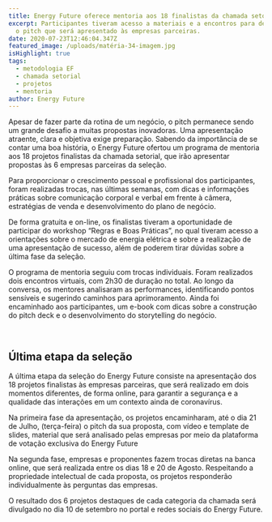 ```yaml
---
title: Energy Future oferece mentoria aos 18 finalistas da chamada setorial
excerpt: Participantes tiveram acesso a materiais e a encontros para desenvolver
  o pitch que será apresentado às empresas parceiras.
date: 2020-07-23T12:46:04.347Z
featured_image: /uploads/matéria-34-imagem.jpg
isHighlight: true
tags:
  - metodologia EF
  - chamada setorial
  - projetos
  - mentoria
author: Energy Future
---
```

Apesar de fazer parte da rotina de um negócio, o pitch permanece sendo um grande desafio a muitas propostas inovadoras. Uma apresentação atraente, clara e objetiva exige preparação. Sabendo da importância de se contar uma boa história, o Energy Future ofertou um programa de mentoria aos 18 projetos finalistas da chamada setorial, que irão apresentar propostas às 6 empresas parceiras da seleção.

Para proporcionar o crescimento pessoal e profissional dos participantes, foram realizadas trocas, nas últimas semanas, com dicas e informações práticas sobre comunicação corporal e verbal em frente à câmera, estratégias de venda e desenvolvimento do plano de negócio.

De forma gratuita e on-line, os finalistas tiveram a oportunidade de participar do workshop “Regras e Boas Práticas”, no qual tiveram acesso a orientações sobre o mercado de energia elétrica e sobre a realização de uma apresentação de sucesso, além de poderem tirar dúvidas sobre a última fase da seleção.

O programa de mentoria seguiu com trocas individuais. Foram realizados dois encontros virtuais, com 2h30 de duração no total. Ao longo da conversa, os mentores analisaram as performances, identificando pontos sensíveis e sugerindo caminhos para aprimoramento. Ainda foi encaminhado aos participantes, um e-book com dicas sobre a construção do pitch deck e o desenvolvimento do storytelling do negócio.

<bR>

## Última etapa da seleção

A última etapa da seleção do Energy Future consiste na apresentação dos 18 projetos finalistas às empresas parceiras, que será realizado em dois momentos diferentes, de forma online, para garantir a segurança e a qualidade das interações em um contexto ainda de coronavírus.

Na primeira fase da apresentação, os projetos encaminharam, até o dia 21 de Julho, (terça-feira) o pitch da sua proposta, com vídeo e  template de slides, material que será analisado pelas empresas por meio da plataforma de votação exclusiva do Energy Future

Na segunda fase, empresas e proponentes fazem trocas diretas na banca online, que será realizada entre os dias 18 e 20 de Agosto. Respeitando a propriedade intelectual de cada proposta, os projetos responderão individualmente às perguntas das empresas.

O resultado dos 6 projetos destaques de cada categoria da chamada será divulgado no dia 10 de setembro no portal e redes sociais do Energy Future.